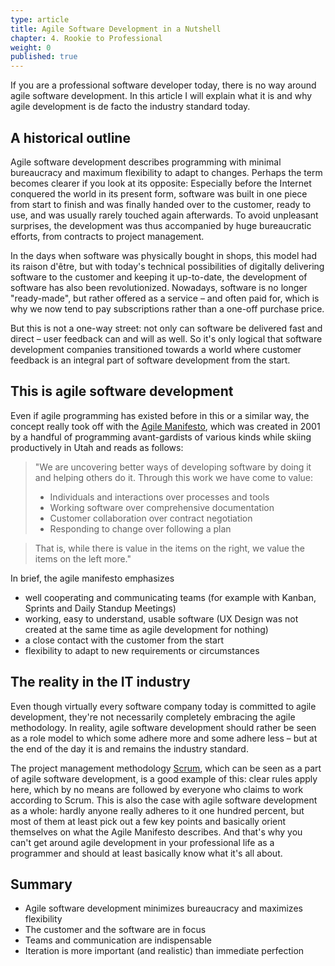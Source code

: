 ```yaml
---
type: article
title: Agile Software Development in a Nutshell
chapter: 4. Rookie to Professional
weight: 0
published: true
---
```


If you are a professional software developer today, there is no way around agile software development. In this article I will explain what it is and why agile development is de facto the industry standard today.

## A historical outline

Agile software development describes programming with minimal bureaucracy and maximum flexibility to adapt to changes. Perhaps the term becomes clearer if you look at its opposite: Especially before the Internet conquered the world in its present form, software was built in one piece from start to finish and was finally handed over to the customer, ready to use, and was usually rarely touched again afterwards. To avoid unpleasant surprises, the development was thus accompanied by huge bureaucratic efforts, from contracts to project management.

In the days when software was physically bought in shops, this model had its raison d'être, but with today's technical possibilities of digitally delivering software to the customer and keeping it up-to-date, the development of software has also been revolutionized. Nowadays, software is no longer "ready-made", but rather offered as a service – and often paid for, which is why we now tend to pay subscriptions rather than a one-off purchase price.

But this is not a one-way street: not only can software be delivered fast and direct – user feedback can and will as well. So it's only logical that software development companies transitioned towards a world where customer feedback is an integral part of software development from the start.

## This is agile software development

Even if agile programming has existed before in this or a similar way, the concept really took off with the [Agile Manifesto](http://agilemanifesto.org/), which was created in 2001 by a handful of programming avant-gardists of various kinds while skiing productively in Utah and reads as follows:

> "We are uncovering better ways of developing software by doing it and helping others do it. Through this work we have come to value:
>
> - Individuals and interactions over processes and tools
> - Working software over comprehensive documentation
> - Customer collaboration over contract negotiation
> - Responding to change over following a plan

> That is, while there is value in the items on the right, we value the items on the left more."

In brief, the agile manifesto emphasizes

- well cooperating and communicating teams (for example with Kanban, Sprints and Daily Standup Meetings)
- working, easy to understand, usable software (UX Design was not created at the same time as agile development for nothing)
- a close contact with the customer from the start
- flexibility to adapt to new requirements or circumstances

## The reality in the IT industry

Even though virtually every software company today is committed to agile development, they're not necessarily completely embracing the agile methodology. In reality, agile software development should rather be seen as a role model to which some adhere more and some adhere less – but at the end of the day it is and remains the industry standard.

The project management methodology [Scrum](https://de.wikipedia.org/wiki/Scrum), which can be seen as a part of agile software development, is a good example of this: clear rules apply here, which by no means are followed by everyone who claims to work according to Scrum. This is also the case with agile software development as a whole: hardly anyone really adheres to it one hundred percent, but most of them at least pick out a few key points and basically orient themselves on what the Agile Manifesto describes. And that's why you can't get around agile development in your professional life as a programmer and should at least basically know what it's all about.

## Summary

- Agile software development minimizes bureaucracy and maximizes flexibility
- The customer and the software are in focus
- Teams and communication are indispensable
- Iteration is more important (and realistic) than immediate perfection

<img src="https://vg09.met.vgwort.de/na/3fb038f91eef491eba14ea3d75940931" width="1" height="1" alt="">
